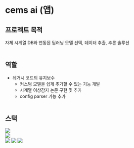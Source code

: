 # cems ai (앱)
## 프로젝트 목적
자체 시계열 DB와 연동된 딥러닝 모델 선택, 데이터 추출, 추론 솔루션
<br/><br/>

## 역할
- 레거시 코드의 유지보수
  - 커스텀 모델을 쉽게 추가할 수 있는 기능 개발
  - 시계열 이상감지 논문 구현 및 추가
  - config parser 기능 추가
<br/><br/>

## 스택
<img src='https://img.shields.io/badge/python-4584b6?style=for-the-badge&logo=python&logoColor=white'><br/>
<img src='https://img.shields.io/badge/fastapi-005571?style=for-the-badge&logo=fastapi&logoColor=white'><br/>
<img src='https://img.shields.io/badge/tensorflow-FF6F00?style=for-the-badge&logo=tensorflow&logoColor=white'> <img src='https://img.shields.io/badge/keras-D00000?style=for-the-badge&logo=keras&logoColor=white'> <img src='https://img.shields.io/badge/numpy-013243?style=for-the-badge&logo=numpy&logoColor=white'><br/>